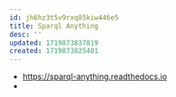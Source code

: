 ```yaml
---
id: jh6hz3t5v9rxq85kiw446e5
title: Sparql Anything
desc: ''
updated: 1719873837819
created: 1719873825401
---
```


- https://sparql-anything.readthedocs.io
- 